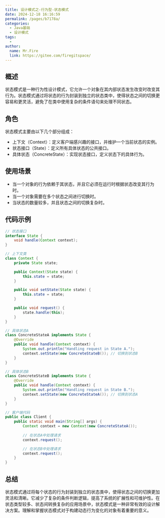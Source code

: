```yaml
---
title: 设计模式之-行为型-状态模式
date: 2024-12-18 16:16:59
permalink: /pages/b7178a/
categories:
  - Java基础
  - 设计模式
tags:
  - 
author: 
  name: Mr.Fire
  link: https://gitee.com/firegitspace/
---
```


## 概述
状态模式是一种行为性设计模式，它允许一个对象在其内部状态发生改变时改变其行为。状态模式通过将状态的行为封装到独立的状态类中，使得状态之间的切换更容易和更灵活，避免了在类中使用复杂的条件语句来处理不同状态。

## 角色
状态模式主要由以下几个部分组成：

- 上下文（Context）：定义客户端感兴趣的接口，并维护一个当前状态的实例。
- 状态接口（State）：定义所有具体状态的公共接口。
- 具体状态（ConcreteState）：实现状态接口，定义状态下的具体行为。

## 使用场景
- 当一个对象的行为依赖于其状态，并且它必须在运行时根据状态改变其行为时。
- 当一个对象需要在多个状态之间进行切换时。
- 当状态的数量较多，并且状态之间的切换复杂时。

## 代码示例
```java
// 状态接口
interface State {
    void handle(Context context);
}

// 上下文类
class Context {
    private State state;

    public Context(State state) {
        this.state = state;
    }

    public void setState(State state) {
        this.state = state;
    }

    public void request() {
        state.handle(this);
    }
}

// 具体状态A
class ConcreteStateA implements State {
    @Override
    public void handle(Context context) {
        System.out.println("Handling request in State A.");
        context.setState(new ConcreteStateB()); // 切换到状态B
    }
}

// 具体状态B
class ConcreteStateB implements State {
    @Override
    public void handle(Context context) {
        System.out.println("Handling request in State B.");
        context.setState(new ConcreteStateA()); // 切换到状态A
    }
}

// 客户端代码
public class Client {
    public static void main(String[] args) {
        Context context = new Context(new ConcreteStateA());
        
        // 在状态A中处理请求
        context.request();

        // 在状态B中处理请求
        context.request();
    }
}

```
## 总结
状态模式通过将每个状态的行为封装到独立的状态类中，使得状态之间的切换更加灵活和清晰。它减少了复杂的条件判断逻辑，提高了系统的扩展性和可维护性。在状态类型较多、状态间转换复杂的应用场景中，状态模式是一种非常有效的设计解决方案。理解和掌握状态模式对于构建动态行为变化的对象有着重要的意义。

